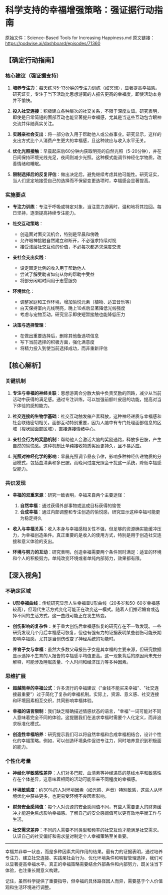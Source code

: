# 科学支持的幸福增强策略：强证据行动指南

原始文件：Science-Based Tools for Increasing Happiness.md
原文链接：https://podwise.ai/dashboard/episodes/71360

## 【确定行动指南】

### 核心建议（强证据支持）

1. **培养专注力**：每天练习5-13分钟的专注力训练（如冥想），显著提高幸福感。研究证实，专注于当下活动比思想游离的人报告更高的幸福度，即使活动本身并不愉快。

2. **投入社交连接**：积极建立各种层次的社交关系，不限于深度友谊。研究表明，即使是日常简短的面部互动也能显著提升幸福感，尤其是当这些互动包含眼神交流并伴随真实关注。

3. **实践亲社会支出**：将一部分收入用于帮助他人或公益事业。研究显示，这样的支出方式比个人消费产生更大的幸福感，且这种效应与收入水平无关。

4. **优化光照接触**：早晨起床后60分钟内获取明亮的自然光照（5-20分钟），并在日间保持环境光线充足，夜间则减少光照。这种模式能调节神经化学物质，改善情绪和睡眠。

5. **限制选择后的反复评估**：做出决定后，避免继续考虑其他可能性。研究证实，当人们坚定地接受自己的选择而不保留变更选项时，幸福感会显著提高。

### 实施要点

* **专注力训练**：专注于呼吸或特定对象，当注意力游离时，温和地将其拉回。每日坚持，逐渐提高持续专注能力。

* **社交互动策略**：
  - 创造面对面交流机会，特别是早晨和傍晚
  - 允许眼神接触自然建立和断开，不必强求持续对视
  - 接受浅层社交互动的价值，不必每次都追求深度交流

* **亲社会支出实践**：
  - 设定固定比例的收入用于帮助他人
  - 尝试了解受助者如何从你的帮助中受益
  - 将部分闲暇时间用于志愿服务

* **环境优化**：
  - 调整家庭和工作环境，增加愉悦元素（植物、适宜音乐等）
  - 白天保持室内光线明亮，晚上10点后显著降低光线强度
  - 考虑与宠物互动，研究显示即使短暂接触也能降低压力

* **决策与选择管理**：
  - 在做出重要选择后，删除其他备选项信息
  - 写下当前选择的积极方面，强化满意度
  - 将精力投入到使当前选择成功，而非重新评估

## 【核心解析】

### 关键机制

1. **专注与幸福的神经关联**：思想游离会分散大脑中负责奖励的回路，减少从当前活动中获得的满足感。通过专注训练，可以加强前额叶皮层的功能，提高对当下体验的感知能力。

2. **社交连接的生物学基础**：社交互动触发催产素释放，这种神经递质与幸福感和社会联结密切相关。面部互动特别重要，因为人脑中有专门处理面部信息的区域（梭状回面部区域），直接连接情绪中心。

3. **亲社会行为的奖励机制**：帮助他人会激活大脑的奖励通路，释放多巴胺，产生自然的愉悦感。这种机制比单纯接收物质奖励更持久，且不易适应。

4. **光照对神经化学的影响**：早晨光照调节昼夜节律，影响多种神经传递物质的分泌模式，包括血清素和多巴胺。而晚间过度光照会干扰这一系统，降低幸福感受能力。

### 共识发现

* **幸福的双重来源**：研究一致表明，幸福来自两个主要途径：
  1. **自然幸福**：通过获得外部事物或达成目标获得的愉悦
  2. **合成幸福**：通过内部调整和专注创造的愉悦感，研究显示这种幸福可能更为稳定持久

* **收入与幸福关系**：收入本身与幸福感相关性不强，但足够的资源确实能缓冲压力，为幸福创造条件。真正重要的是收入的使用方式，特别是用于创造社交连接和意义体验的支出。

* **环境与努力的互动**：研究表明，创造幸福需要两个条件同时满足：适宜的环境和个人的积极努力。单纯改变环境或者单纯内部努力，效果都有限。

## 【深入视角】

### 不确定区域

* **U形幸福曲线**：传统研究显示人生幸福呈U形曲线（20多岁和50-60岁幸福感较高），但现代生活方式变化可能正在改变这一模式。随着人们推迟婚育或选择不同的生活方式，这一曲线可能正在发生转变。

* **创伤影响的复杂性**：关于重大创伤后幸福感恢复的研究存在不一致发现。一些研究发现几个月后幸福感可恢复，但也有强有力的证据表明某些创伤可能长期影响幸福感，尤其是当创伤改变了神经系统的功能时。

* **养育子女与幸福**：虽然大多数父母报告子女是其幸福的主要来源，但研究数据显示选择不生育的人报告的幸福感平均值更高。这一现象背后的原因尚未充分解释，可能涉及睡眠质量、个人时间和经济压力等多种因素。

### 思维扩展

* **超越简单的幸福公式**：许多流行的幸福建议（"金钱不能买来幸福"、"社交连接最重要"）过于简化了复杂的幸福机制。实际上，资源、意义感、社交连接和环境因素相互交织，共同影响幸福体验。

* **幸福的语言限制**：我们缺乏精确描述情感状态的语言，"幸福"一词可能对不同人意味着完全不同的体验。这提醒我们在追求幸福时需要个人化定义，而非追求标准化模式。

* **创造性幸福培养**：研究提示我们可以将自然幸福和合成幸福相结合，设计个性化的幸福策略。例如，可以创造环境条件促进专注力，同时培养意识到积极面的能力。

### 个性化考量

* **神经化学敏感性差异**：人们对多巴胺、血清素等神经递质的基线水平和敏感性存在个体差异，这意味着相同的活动可能带来不同程度的幸福感。

* **环境敏感度**：约30%的人对环境因素（如光照、声音）特别敏感，这些人从环境优化中获益更多，也更易受环境不良因素影响。

* **财务安全感阈值**：每个人对资源的安全感阈值不同，有些人需要更大的财务缓冲才能避免焦虑影响幸福感。了解自己的安全感阈值可以更有效地平衡工作与生活。

* **社交需求差异**：不同的人需要不同类型和频率的社交互动才能满足社交需求。认识自己的社交偏好和需求量对制定个人幸福策略至关重要。

---

幸福并非单一状态，而是多种因素共同作用的结果。最有力的证据表明，通过培养专注力、建立社交连接、实践亲社会行为、优化环境条件和明智管理选择，我们可以显著提高幸福水平。真正的幸福策略需要结合外部条件和内部努力，既关注当下体验，也注重长期意义构建。

记住，虽然科学提供了重要指导，但幸福的具体路径因人而异，需要基于个人价值观和生活环境进行调整。
